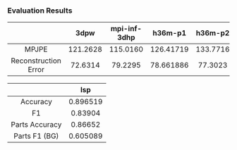 
### Evaluation Results

|  | 3dpw | mpi-inf-3dhp | h36m-p1 | h36m-p2 |
|:--:|:--:|:--:|:--:|:--:|
| MPJPE | 121.2628 | 115.0160 | 126.41719 | 133.7716 |
| Reconstruction Error | 72.6314 | 79.2295 | 78.661886 | 77.3023 | 


| | lsp | 
|:--:|:--:|
| Accuracy | 0.896519 |
| F1 | 0.83904 |
| Parts Accuracy | 0.86652 |
| Parts F1 (BG) | 0.605089 | 
